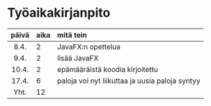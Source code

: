 # Työaikakirjanpito

| päivä | aika | mitä tein  |
| :----:|:-----| :-----|
| 8.4.  | 2    | JavaFX:n opettelua |
| 9.4.  | 2    | lisää JavaFX |
| 10.4. | 2    | epämääräistä koodia kirjoitettu |
| 17.4. | 6    | paloja voi nyt liikuttaa ja uusia paloja syntyy |
|Yht.   | 12   |
